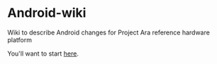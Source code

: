 # Android-wiki
Wiki to describe Android changes for Project Ara reference hardware platform

You'll want to start [here](https://github.com/projectara/Android-wiki/wiki).
